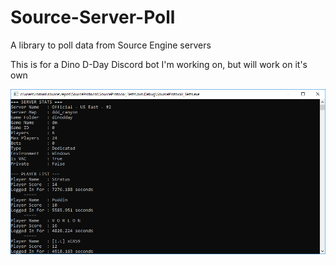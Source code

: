 # Source-Server-Poll
A library to poll data from Source Engine servers

This is for a Dino D-Day Discord bot I'm working on, but will work on it's own

![Screenshot](unknown.png)
